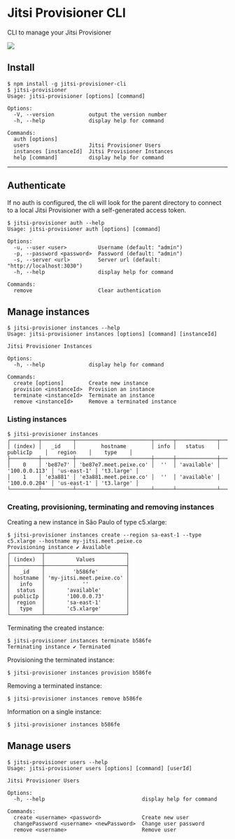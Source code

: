 # Jitsi Provisioner CLI

CLI to manage your Jitsi Provisioner

![](https://media.giphy.com/media/gGwjWshjjBcaCqeQfA/giphy.gif)

## Install

```
$ npm install -g jitsi-provisioner-cli
$ jitsi-provisioner
Usage: jitsi-provisioner [options] [command]

Options:
  -V, --version           output the version number
  -h, --help              display help for command

Commands:
  auth [options]
  users                   Jitsi Provisioner Users
  instances [instanceId]  Jitsi Provisioner Instances
  help [command]          display help for command
```

---

## Authenticate

If no auth is configured, the cli will look for the parent directory to connect to a local Jitsi Provisioner with a self-generated access token.

```
$ jitsi-provisioner auth --help
Usage: jitsi-provisioner auth [options] [command]

Options:
  -u, --user <user>          Username (default: "admin")
  -p, --password <password>  Password (default: "admin")
  -s, --server <url>         Server url (default: "http://localhost:3030")
  -h, --help                 display help for command

Commands:
  remove                     Clear authentication
```

## Manage instances

```
$ jitsi-provisioner instances --help
Usage: jitsi-provisioner instances [options] [command] [instanceId]

Jitsi Provisioner Instances

Options:
  -h, --help              display help for command

Commands:
  create [options]        Create new instance
  provision <instanceId>  Provision an instance
  terminate <instanceId>  Terminate an instance
  remove <instanceId>     Remove a terminated instance
```

### Listing instances

```
$ jitsi-provisioner instances
┌─────────┬──────────┬────────────────────────┬──────┬─────────────┬───────────────┬─────────────┬────────────┐
│ (index) │   _id    │        hostname        │ info │   status    │   publicIp    │   region    │    type    │
├─────────┼──────────┼────────────────────────┼──────┼─────────────┼───────────────┼─────────────┼────────────┤
│    0    │ 'be87e7' │ 'be87e7.meet.peixe.co' │  ''  │ 'available' │ '100.0.0.113' │ 'us-east-1' │ 't3.large' │
│    1    │ 'e3a881' │ 'e3a881.meet.peixe.co' │  ''  │ 'available' │ '100.0.0.204' │ 'us-east-1' │ 't3.large' │
└─────────┴──────────┴────────────────────────┴──────┴─────────────┴───────────────┴─────────────┴────────────┘
```

### Creating, provisioning, terminating and removing instances

Creating a new instance in São Paulo of type c5.xlarge:

```
$ jitsi-provisioner instances create --region sa-east-1 --type c5.xlarge --hostname my-jitsi.meet.peixe.co
Provisioning instance ✔ Available
┌──────────┬──────────────────────────┐
│ (index)  │          Values          │
├──────────┼──────────────────────────┤
│   _id    │         'b586fe'         │
│ hostname │ 'my-jitsi.meet.peixe.co' │
│   info   │            ''            │
│  status  │       'available'        │
│ publicIp │       '100.0.0.73'       │
│  region  │       'sa-east-1'        │
│   type   │       'c5.xlarge'        │
└──────────┴──────────────────────────┘
```

Terminating the created instance:

```
$ jitsi-provisioner instances terminate b586fe
Terminating instance ✔ Terminated
```

Provisioning the terminated instance:

```
$ jitsi-provisioner instances provision b586fe
```

Removing a terminated instance:

```
$ jitsi-provisioner instances remove b586fe
```

Information on a single instance:

```
$ jitsi-provisioner instances b586fe
```

## Manage users

```
$ jitsi-provisioner users --help
Usage: jitsi-provisioner users [options] [command] [userId]

Jitsi Provisioner Users

Options:
  -h, --help                               display help for command

Commands:
  create <username> <password>             Create new user
  changePassword <username> <newPassword>  Change user password
  remove <username>                        Remove user
```

